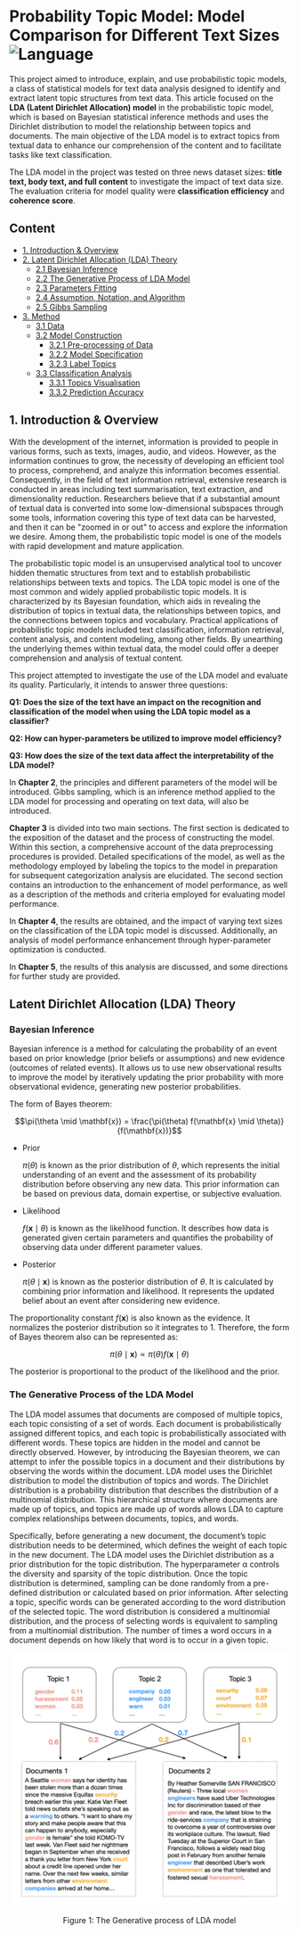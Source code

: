 # Probability Topic Model: Model Comparison for Different Text Sizes ![Language](https://img.shields.io/badge/language-Python-green)

This project aimed to introduce, explain, and use probabilistic topic models, a class of statistical models for text data analysis designed to identify and extract latent topic structures from text data. This article focused on the **LDA (Latent Dirichlet Allocation) model** in the probabilistic topic model, which is based on Bayesian statistical inference methods and uses the Dirichlet distribution to model the relationship between topics and documents. The main objective of the LDA model is to extract topics from textual data to enhance our comprehension of the content and to facilitate tasks like text classification.

The LDA model in the project was tested on three news dataset sizes: **title text, body text, and full content** to investigate the impact of text data size. The evaluation criteria for model quality were **classification efficiency** and **coherence score**.

## Content
- [1. Introduction & Overview](#1)
- [2. Latent Dirichlet Allocation (LDA) Theory](#2)
  - [2.1 Bayesian Inference](#2-1)
  - [2.2 The Generative Process of LDA Model](#2-2)
  - [2.3 Parameters Fitting](#2-3)
  - [2.4 Assumption, Notation, and Algorithm](#2-4)
  - [2.5 Gibbs Sampling](#2-5)
- [3. Method](#3)
  - [3.1 Data](#3-1)
  - [3.2 Model Construction](#3-2)
    - [3.2.1 Pre-processing of Data](#3-2-1)
    - [3.2.2 Model Specification](#3-2-2)
    - [3.2.3 Label Topics](#3-2-3)
  - [3.3 Classification Analysis](#3-3)
    - [3.3.1 Topics Visualisation](#3-3-1)
    - [3.3.2 Prediction Accuracy](#3-3-2) 

## 1. Introduction & Overview

With the development of the internet, information is provided to people in various forms, such as texts, images, audio, and videos. However, as the information continues to grow, the necessity of developing an efficient tool to process, comprehend, and analyze this information becomes essential. Consequently, in the field of text information retrieval, extensive research is conducted in areas including text summarisation, text extraction, and dimensionality reduction. Researchers believe that if a substantial amount of textual data is converted into some low-dimensional subspaces through some tools, information covering this type of text data can be harvested, and then it can be "zoomed in or out" to access and explore the information we desire. Among them, the probabilistic topic model is one of the models with rapid development and mature application.

The probabilistic topic model is an unsupervised analytical tool to uncover hidden thematic structures from text and to establish probabilistic relationships between texts and topics. The LDA topic model is one of the most common and widely applied probabilistic topic models. It is characterized by its Bayesian foundation, which aids in revealing the distribution of topics in textual data, the relationships between topics, and the connections between topics and vocabulary. Practical applications of probabilistic topic models included text classification, information retrieval, content analysis, and content modeling, among other fields. By unearthing the underlying themes within textual data, the model could offer a deeper comprehension and analysis of textual content.

This project attempted to investigate the use of the LDA model and evaluate its quality. Particularly, it intends to answer three questions:

**Q1: Does the size of the text have an impact on the recognition and classification of the model when using the LDA topic model as a classifier?**

**Q2: How can hyper-parameters be utilized to improve model efficiency?**

**Q3: How does the size of the text data affect the interpretability of the LDA model?**

In **Chapter 2**, the principles and different parameters of the model will be introduced. Gibbs sampling, which is an inference method applied to the LDA model for processing and operating on text data, will also be introduced.

**Chapter 3** is divided into two main sections. The first section is dedicated to the exposition of the dataset and the process of constructing the model. Within this section, a comprehensive account of the data preprocessing procedures is provided. Detailed specifications of the model, as well as the methodology employed by labeling the topics to the model in preparation for subsequent categorization analysis are elucidated. The second section contains an introduction to the enhancement of model performance, as well as a description of the methods and criteria employed for evaluating model performance.

In **Chapter 4**, the results are obtained, and the impact of varying text sizes on the classification of the LDA topic model is discussed. Additionally, an analysis of model performance enhancement through hyper-parameter optimization is conducted.

In **Chapter 5**, the results of this analysis are discussed, and some directions for further study are provided.

## Latent Dirichlet Allocation (LDA) Theory

### Bayesian Inference
Bayesian inference is a method for calculating the probability of an event based on prior knowledge (prior beliefs or assumptions) and new evidence (outcomes of related events). It allows us to use new observational results to improve the model by iteratively updating the prior probability with more observational evidence, generating new posterior probabilities.

The form of Bayes theorem:

$$\pi(\theta \mid \mathbf{x}) = \frac{\pi(\theta) f(\mathbf{x} \mid \theta)}{f(\mathbf{x})}$$

- Prior
  
  $\pi(\theta)$ is known as the prior distribution of $\theta$, which represents the initial understanding of an event and the assessment of its probability distribution before observing any new data. This prior information can be based on previous data, domain expertise, or subjective evaluation.

- Likelihood
  
  $f(\mathbf{x} \mid \theta)$ is known as the likelihood function. It describes how data is generated given certain parameters and quantifies the probability of observing data under different parameter values.

- Posterior

  $\pi(\theta \mid \mathbf{x})$ is known as the posterior distribution of $\theta$. It is calculated by combining prior information and likelihood. It represents the updated belief about an event after considering new evidence.

The proportionality constant $f(\mathbf{x})$ is also known as the evidence. It normalizes the posterior distribution so it integrates to 1. Therefore, the form of Bayes theorem also can be represented as:

$$\pi(\theta \mid \mathbf{x}) \propto \pi(\theta) f(\mathbf{x} \mid \theta)$$

The posterior is proportional to the product of the likelihood and the prior.

### The Generative Process of the LDA Model

The LDA model assumes that documents are composed of multiple topics, each topic consisting of a set of words. Each document is probabilistically assigned different topics, and each topic is probabilistically associated with different words. These topics are hidden in the model and cannot be directly observed. However, by introducing the Bayesian theorem, we can attempt to infer the possible topics in a document and their distributions by observing the words within the document. LDA model uses the Dirichlet distribution to model the distribution of topics and words. The Dirichlet distribution is a probability distribution that describes the distribution of a multinomial distribution. This hierarchical structure where documents are made up of topics, and topics are made up of words allows LDA to capture complex relationships between documents, topics, and words.

Specifically, before generating a new document, the document’s topic distribution needs to be determined, which defines the weight of each topic in the new document. The LDA model uses the Dirichlet distribution as a prior distribution for the topic distribution. The hyperparameter α controls the diversity and sparsity of the topic distribution. Once the topic distribution is determined, sampling can be done randomly from a pre-defined distribution or calculated based on prior information. After selecting a topic, specific words can be generated according to the word distribution of the selected topic. The word distribution is considered a multinomial distribution, and the process of selecting words is equivalent to sampling from a multinomial distribution. The number of times a word occurs in a document depends on how likely that word is to occur in a given topic.

<div align="center">
    <img src="plot/tgp.png" width="500px" alt="Figure 1">
</div>
<p align="center">Figure 1: The Generative process of LDA model </p>














